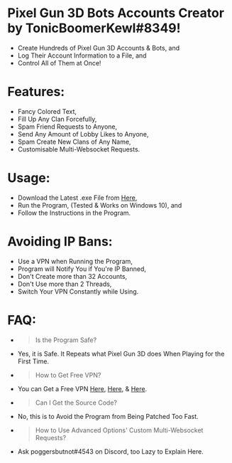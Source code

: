 # Pixel Gun 3D Bots Accounts Creator by TonicBoomerKewl#8349!
- Create Hundreds of Pixel Gun 3D Accounts & Bots, and
- Log Their Account Information to a File, and
- Control All of Them at Once!

# Features:
- Fancy Colored Text,
- Fill Up Any Clan Forcefully,
- Spam Friend Requests to Anyone,
- Send Any Amount of Lobby Likes to Anyone,
- Spam Create New Clans of Any Name,
- Customisable Multi-Websocket Requests.

# Usage:
- Download the Latest .exe File from [Here](https://github.com/TonicBoomerKewl/pg3d-bots-accounts-creator/releases/latest),
- Run the Program, (Tested & Works on Windows 10), and
- Follow the Instructions in the Program.

# Avoiding IP Bans:
- Use a VPN when Running the Program,
- Program will Notify You if You're IP Banned,
- Don't Create more than 32 Accounts,
- Don't Use more than 2 Threads,
- Switch Your VPN Constantly while Using.

# FAQ:
- > Is the Program Safe?
- Yes, it is Safe. It Repeats what Pixel Gun 3D does When Playing for the First Time.
- > How to Get Free VPN?
- You can Get a Free VPN [Here](https://www.vpnbook.com/freevpn), [Here](https://www.vpngate.net/), & [Here](https://openvpn.net/download-open-vpn/).
- > Can I Get the Source Code?
- No, this is to Avoid the Program from Being Patched Too Fast.
- > How to Use Advanced Options' Custom Multi-Websocket Requests?
- Ask poggersbutnot#4543 on Discord, too Lazy to Explain Here.
